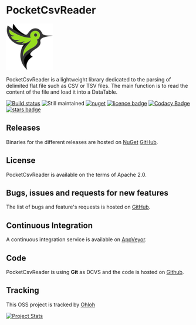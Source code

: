 # PocketCsvReader

![Logo](https://github.com/Seddryck/PocketCsvReader/raw/master/pocket-csv-reader.png)

PocketCsvReader is a lightweight library dedicated to the parsing of delimited flat file such as CSV or TSV files. The main function is to read the content of the file and load it into a DataTable.

[![Build status](https://ci.appveyor.com/api/projects/status/t5m0hr57vnsdv0v7?svg=true)](https://ci.appveyor.com/project/Seddryck/pocketcsvreader)
![Still maintained](https://img.shields.io/maintenance/yes/2022.svg)
[![nuget](https://img.shields.io/nuget/v/PocketCsvReader.svg)](https://www.nuget.org/packages/PocketCsvReader/)
[![licence badge](https://img.shields.io/badge/License-Apache%202.0-yellow.svg)](https://github.com/Seddryck/PocketCsvReader/blob/master/LICENSE)
[![Codacy Badge](https://api.codacy.com/project/badge/Grade/ce42a0e43d8b44be8f53c741c5d223aa)](https://www.codacy.com/manual/Seddryck/PocketCsvReader?utm_source=github.com&amp;utm_medium=referral&amp;utm_content=Seddryck/PocketCsvReader&amp;utm_campaign=Badge_Grade)
[![stars badge](https://img.shields.io/github/stars/Seddryck/PocketCsvReader.svg)](https://github.com/Seddryck/PocketCsvReader/stargazers)

## Releases

Binaries for the different releases are hosted on [NuGet](https://www.nuget.org/packages/?q=PocketCsvReader) [GitHub](https://github.com/Seddryck/PocketCsvReader/releases).

## License

PocketCsvReader is available on the terms of Apache 2.0.

## Bugs, issues and requests for new features

The list of bugs and feature's requests is hosted on [GitHub](https://github.com/Seddryck/PocketCsvReader/issues).

## Continuous Integration

A continuous integration service is available on [AppVeyor](https://ci.appveyor.com/project/Seddryck/pocketcsvreader/).

## Code

PocketCsvReader is using **Git** as DCVS and the code is hosted on [Github](https://github.com/Seddryck/PocketCsvReader).

## Tracking

This OSS project is tracked by [Ohloh](http://www.ohloh.net/p/pocketcsvreader)

[![Project Stats](https://www.ohloh.net/p/pocketcsvreader/widgets/project_thin_badge.gif)](https://www.ohloh.net/p/pocketcsvreader)
